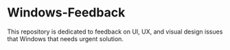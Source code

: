 # Windows-Feedback

This repository is dedicated to feedback on UI, UX, and visual design issues that Windows that needs urgent solution.
